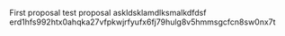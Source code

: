First proposal
test proposal
askldsklamdlksmalkdfdsf
erd1hfs992htx0ahqka27vfpkwjrfyufx6fj79hulg8v5hmmsgcfcn8sw0nx7t